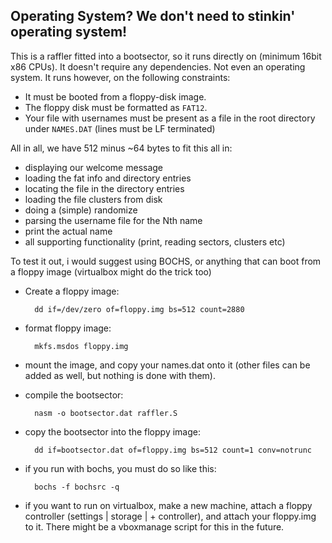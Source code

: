 Operating System? We don't need to stinkin' operating system!
-------------------------------------------------------------

This is a raffler fitted into a bootsector, so it runs directly on (minimum 16bit x86 CPUs). It doesn't require any 
dependencies. Not even an operating system. It runs however, on the following constraints:

- It must be booted from a floppy-disk image.
- The floppy disk must be formatted as `FAT12`.
- Your file with usernames must be present as a file in the root directory under `NAMES.DAT` (lines must be LF terminated)

All in all, we have 512 minus ~64 bytes to fit this all in:
- displaying our welcome message
- loading the fat info and directory entries
- locating the file in the directory entries
- loading the file clusters from disk
- doing a (simple) randomize
- parsing the username file for the Nth name
- print the actual name
- all supporting functionality (print, reading sectors, clusters etc)



To test it out, i would suggest using BOCHS, or anything that can boot from a floppy image (virtualbox might do the trick too)

- Create a floppy image: 

        dd if=/dev/zero of=floppy.img bs=512 count=2880
        
- format floppy image:
 
        mkfs.msdos floppy.img
        
- mount the image, and copy your names.dat onto it (other files can be added as well, but nothing is done with them).
- compile the bootsector:  

        nasm -o bootsector.dat raffler.S
    
- copy the bootsector into the floppy image: 

        dd if=bootsector.dat of=floppy.img bs=512 count=1 conv=notrunc 


- if you run with bochs, you must do so like this:
        
        bochs -f bochsrc -q

- if you want to run on virtualbox, make a new machine, attach a floppy controller (settings | storage | + controller), and attach your floppy.img to it. There might be a vboxmanage script for this in the future.
